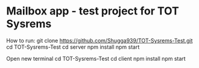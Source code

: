 # Mailbox app - test project for TOT Sysrems 

How to run:
git clone https://github.com/Shugga939/TOT-Sysrems-Test.git
cd TOT-Sysrems-Test
cd server
npm install
npm start

Open new terminal
cd TOT-Sysrems-Test
cd client
npm install
npm start